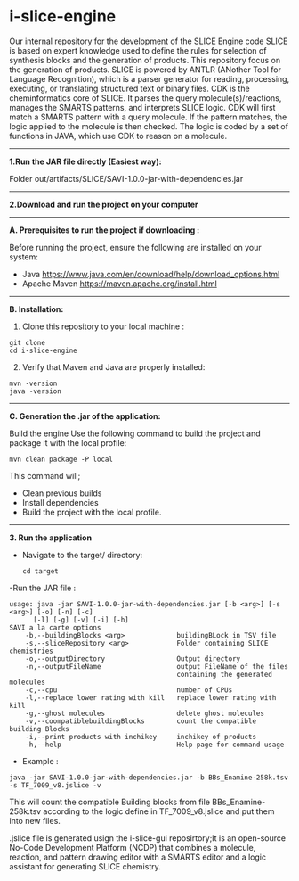 # i-slice-engine
Our internal repository for the development of the SLICE Engine code
SLICE is based on expert knowledge used to define the rules for selection of synthesis blocks and the generation of products. This repository focus on the generation of products. 
SLICE is powered by ANTLR (ANother Tool for Language Recognition), which is a parser generator for reading, processing, executing, or translating structured text or binary files. CDK is the cheminformatics core of SLICE. It parses the query molecule(s)/reactions, manages the SMARTS patterns, and interprets SLICE logic. CDK will first match a SMARTS pattern with a query molecule.
If the pattern matches, the logic applied to the molecule is then checked. The logic is coded by a set of functions in JAVA, which use CDK to reason on a molecule. 

***********
**1.Run the JAR file directly (Easiest way):**

Folder out/artifacts/SLICE/SAVI-1.0.0-jar-with-dependencies.jar

***********

**2.Download and run the project on your computer**

***********

**A. Prerequisites to run the project if downloading :**

Before running the project, ensure the following are installed on your system:

- Java https://www.java.com/en/download/help/download_options.html
- Apache Maven https://maven.apache.org/install.html


***********

**B. Installation:**

1. Clone this repository to your local machine :
```
git clone 
cd i-slice-engine 
```
2. Verify that Maven and Java are properly installed:
```
mvn -version
java -version
```
***********

**C. Generation the .jar of the application:**

 Build the engine
   Use the following command to build the project and package it with the local profile:
   ```
   mvn clean package -P local
   ```
This command will;

- Clean previous builds
- Install dependencies
- Build the project with the local profile.

***********
**3. Run the application**
- Navigate to the target/ directory:
  ```
  cd target
  ```
-Run the JAR file :
 ```
usage: java -jar SAVI-1.0.0-jar-with-dependencies.jar [-b <arg>] [-s <arg>] [-o] [-n] [-c]
       [-l] [-g] [-v] [-i] [-h]
SAVI a la carte options
     -b,--buildingBlocks <arg>             buildingBLock in TSV file
     -s,--sliceRepository <arg>            Folder containing SLICE chemistries
     -o,--outputDirectory                  Output directory
     -n,--outputFileName                   output FileName of the files
                                           containing the generated molecules
     -c,--cpu                              number of CPUs
     -l,--replace lower rating with kill   replace lower rating with kill
     -g,--ghost molecules                  delete ghost molecules
     -v,--coompatiblebuildingBlocks        count the compatible building Blocks
     -i,--print products with inchikey     inchikey of products
     -h,--help                             Help page for command usage

  ```

- Example :
```
java -jar SAVI-1.0.0-jar-with-dependencies.jar -b BBs_Enamine-258k.tsv -s TF_7009_v8.jslice -v
  ```
This will count the compatible Building blocks from file BBs_Enamine-258k.tsv according to the logic define in TF_7009_v8.jslice and put them into new files. 

.jslice file is generated usign the i-slice-gui reposirtory;It is an open-source No-Code Development Platform (NCDP) that combines a molecule,
reaction, and pattern drawing editor with a SMARTS editor and a logic assistant for generating SLICE chemistry. 
